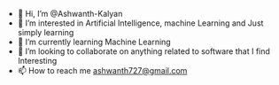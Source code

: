 - 👋 Hi, I’m @Ashwanth-Kalyan
- 👀 I’m interested in Artificial Intelligence, machine Learning and Just simply learning
- 🌱 I’m currently learning Machine Learning
- 💞️ I’m looking to collaborate on anything related to software that I find Interesting
- 📫 How to reach me ashwanth727@gmail.com

<!---
Ashwanth-Kalyan/Ashwanth-Kalyan is a ✨ special ✨ repository because its `README.md` (this file) appears on your GitHub profile.
You can click the Preview link to take a look at your changes.
--->

